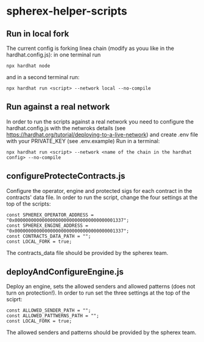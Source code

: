 # spherex-helper-scripts

## Run in local fork
The current config is forking linea chain (modify as youu like in the hardhat.config.js):
in one terminal run 
```
npx hardhat node
```
and in a second terminal run:
```
npx hardhat run <script> --network local --no-compile
```

## Run against a real network
In order to run the scripts against a real network you need to configure the hardhat.config.js with the netwroks details (see https://hardhat.org/tutorial/deploying-to-a-live-network)   and create .env file with your PRIVATE_KEY (see .env.example)
Run in a terminal:
```
npx hardhat run <script> --network <name of the chain in the hardhat config> --no-compile
```


## configureProtecteContracts.js
Configure the operator, engine and protected sigs for each contract in the contracts' data file.
In order to run the script, change the four settings at the top of the scripts:
```
const SPHEREX_OPERATOR_ADDRESS = "0x0000000000000000000000000000000000001337";
const SPHEREX_ENGINE_ADDRESS = "0x0000000000000000000000000000000000001337";
const CONTRACTS_DATA_PATH = "";
const LOCAL_FORK = true;
```

The contracts_data file should be provided by the spherex team.


## deployAndConfigureEngine.js
Deploy an engine, sets the allowed senders and allowed patterns (does not turn on protection!).
In order to run set the three settings at the top of the sciprt:
```
const ALLOWED_SENDER_PATH = "";
const ALLOWED_PATTWERNS_PATH = "";
const LOCAL_FORK = true;
```
The allowed senders and patterns should be provided by the spherex team.
